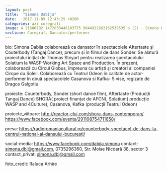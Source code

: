 ```yaml
---
layout: post
title:  "Simona Dabija"
date:   2017-11-09 12:43:29 +0200
categories: azi coregrafi
image: 4 21686792_1472033446183775_9044922862162538535_o (2) - Simona Dabija.jpg
sectiune: Coregraf, Dansator/performer
---
```

bio: Simona Dabija colaborează ca dansator în spectacolele Aftertaste și Couterbody (Tangaj Dance), precum și în filmul de dans Sonder. Se alatură proiectului inițiat de Thomas Steyart pentru realizarea spectacolului Solatium la WASP-Working Art Space and Production. În prezent, colaborează cu Circul Globus, împreuna cu artiști și creatori ai companiei Cirque du Soleil. Colaborează cu Teatrul Odeon în calitate de actor-performer în două spectacolele Casanova si Kafka- 5 vise, regizate de Dragos Galgotiu.

proiecte: Counterbody, Sonder (short dance film), Aftertaste (Producții Tangaj Dance) SHORA( proiect finanțat de AFCN), Solatium( producție WASP and 4Culture), Casanova, Kafka (producții Teatrul Odeon) 

proiecte_viitoare: http://reactor-cluj.com/shora-dans-contemporan/
https://www.facebook.com/events/291108754711658/

presa: https://radioromaniacultural.ro/counterbody-spectacol-de-dans-la-centrul-national-al-dansului-bucuresti/

social-media: https://www.facebook.com/dabija.simona
contact: simona.dbj@gmail.com, 0735296360, Str. Moise Nicoară 38, sector 3
contact_privat: simona.dbj@gmail.com

foto_credit: Raluca Arhire
